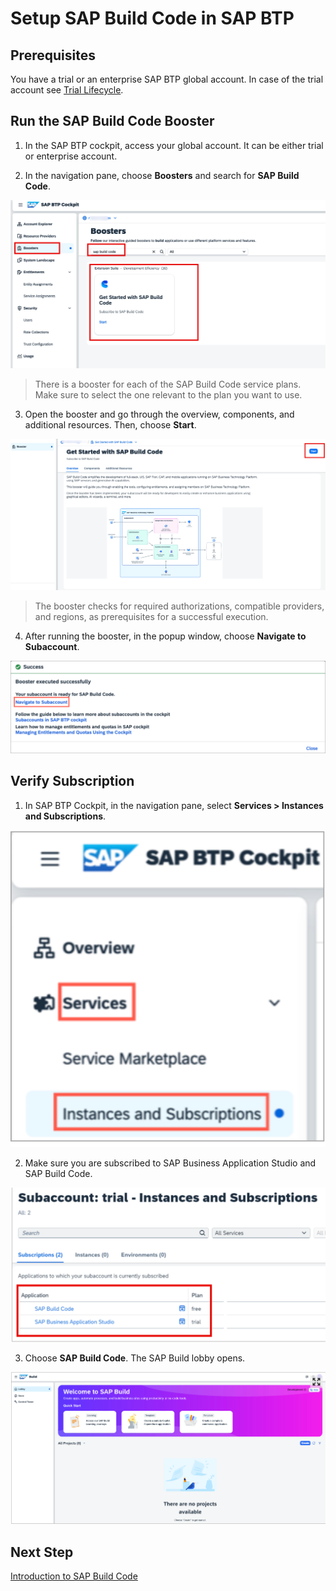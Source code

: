 # Setup SAP Build Code in SAP BTP

## Prerequisites

You have a trial or an enterprise SAP BTP global account. In case of the trial account see [Trial Lifecycle](https://help.sap.com/docs/btp/sap-business-technology-platform/trial-accounts-and-free-tier#trial-lifecycle).

## Run the SAP Build Code Booster

1. In the SAP BTP cockpit, access your global account. It can be either trial or enterprise account.

2. In the navigation pane, choose **Boosters** and search for **SAP Build Code**.

  ![](./images/findbooster.png)

> There is a booster for each of the SAP Build Code service plans. Make sure to select the one relevant to the plan you want to use.

3. Open the booster and go through the overview, components, and additional resources. Then, choose **Start**.

  ![](./images/startbooster.png)

> The booster checks for required authorizations, compatible providers, and regions, as prerequisites for a successful execution.

4. After running the booster, in the popup window, choose **Navigate to Subaccount**.

  ![](./images/navigate.png)

## Verify Subscription

1. In SAP BTP Cockpit, in the navigation pane, select **Services > Instances and Subscriptions**.

  ![](./images/instance.png)

2. Make sure you are subscribed to SAP Business Application Studio and SAP Build Code.

  ![](./images/subscription.png)

3. Choose **SAP Build Code**. The SAP Build lobby opens.

  ![](./images/lobby.png)

## Next Step

[Introduction to SAP Build Code](../intro/README.md)
